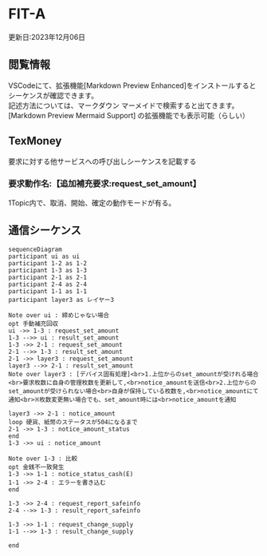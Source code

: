 # FIT-A
更新日:2023年12月06日

## 閲覧情報
VSCodeにて、拡張機能[Markdown Preview Enhanced]をインストールすると
シーケンスが確認できます。  
記述方法については、マークダウン マーメイドで検索すると出てきます。  
[Markdown Preview Mermaid Support] の拡張機能でも表示可能（らしい）

## TexMoney
要求に対する他サービスへの呼び出しシーケンスを記載する


### 要求動作名:【追加補充要求:request_set_amount】
1Topic内で、取消、開始、確定の動作モードが有る。


## 通信シーケンス

<style>.mermaid svg {height:100%}</style>
```mermaid
sequenceDiagram
participant ui as ui
participant 1-2 as 1-2
participant 1-3 as 1-3
participant 2-1 as 2-1
participant 2-4 as 2-4
participant 1-1 as 1-1
participant layer3 as レイヤー3

Note over ui : 締めじゃない場合
opt 手動補充回収
ui ->> 1-3 : request_set_amount
1-3 -->> ui : result_set_amount
1-3 ->> 2-1 : request_set_amount
2-1 -->> 1-3 : result_set_amount
2-1 ->> layer3 : request_set_amount
layer3 -->> 2-1 : result_set_amount
Note over layer3 : [デバイス固有処理]<br>1.上位からのset_amountが受けれる場合<br>要求枚数に自身の管理枚数を更新して,<br>notice_amountを送信<br>2.上位からのset_amountが受けられない場合<br>自身が保持している枚数を,<br>notice_amountにて通知<br>※枚数変更無い場合でも、set_amount時には<br>notice_amountを通知

layer3 ->> 2-1 : notice_amount
loop 硬貨、紙幣のステータスが504になるまで
2-1 ->> 1-3 : notice_amount_status
end
1-3 ->> ui : notice_amount

Note over 1-3 : 比較
opt 金銭不一致発生
1-3 ->> 1-1 : notice_status_cash(E)
1-1 ->> 2-4 : エラーを書き込む
end

1-3 ->> 2-4 : request_report_safeinfo
2-4 -->> 1-3 : result_report_safeinfo

1-3 ->> 1-1 : request_change_supply
1-1 -->> 1-3 : result_change_supply

end
